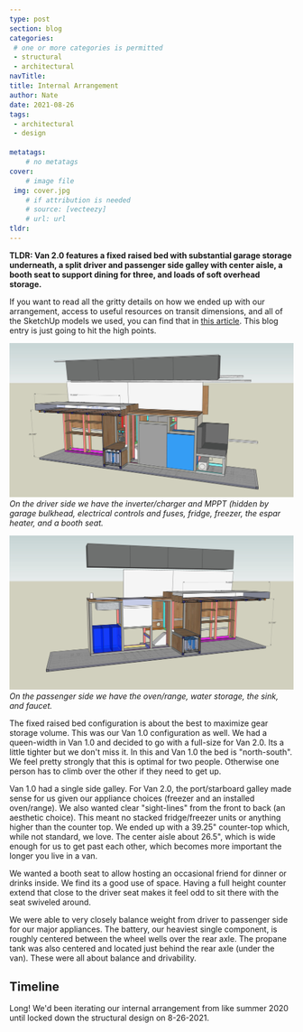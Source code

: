 ```yaml
---
type: post
section: blog
categories: 
 # one or more categories is permitted
 - structural
 - architectural
navTitle: 
title: Internal Arrangement
author: Nate
date: 2021-08-26
tags:
 - architectural
 - design
 
metatags:
	# no metatags
cover: 
	# image file
 img: cover.jpg
	# if attribution is needed
	# source: [vecteezy]
	# url: url
tldr:
---
```

**TLDR: Van 2.0 features a fixed raised bed with substantial garage storage underneath, a split driver and passenger side galley with center aisle, a booth seat to support dining for three, and loads of soft overhead storage.**<!--excerpt-->

If you want to read all the gritty details on how we ended up with our arrangement, access to useful resources on transit dimensions, and all of the SketchUp models we used, you can find that in [this article](/van/architectural/internal-arrangement/internal-arrangement).  This blog entry is just going to hit the high points.

![driver side](driver-cutaway.jpg)
_On the driver side we have the inverter/charger and MPPT (hidden by garage bulkhead, electrical controls and fuses, fridge, freezer, the espar heater, and a booth seat._

![passenger side](passenger-cutaway.jpg)
_On the passenger side we have the oven/range, water storage, the sink, and faucet._

The fixed raised bed configuration is about the best to maximize gear storage volume.  This was our Van 1.0 configuration as well.  We had a queen-width in Van 1.0 and decided to go with a full-size for Van 2.0.  Its a little tighter but we don't miss it.  In this and Van 1.0 the bed is "north-south".  We feel pretty strongly that this is optimal for two people.  Otherwise one person has to climb over the other if they need to get up.

Van 1.0 had a single side galley.  For Van 2.0, the port/starboard galley made sense for us given our appliance choices (freezer and an installed oven/range).  We also wanted clear "sight-lines" from the front to back (an aesthetic choice).  This meant no stacked fridge/freezer units or anything higher than the counter top.  We ended up with a 39.25" counter-top which, while not standard, we love.  The center aisle about 26.5", which is wide enough for us to get past each other, which becomes more important the longer you live in a van.

We wanted a booth seat to allow hosting an occasional friend for dinner or drinks inside.  We find its a good use of space.  Having a full height counter extend that close to the driver seat makes it feel odd to sit there with the seat swiveled around.

We were able to very closely balance weight from driver to passenger side for our major appliances.  The battery, our heaviest single component, is roughly centered between the wheel wells over the rear axle.  The propane tank was also centered and located just behind the rear axle (under the van).  These were all about balance and drivability.

## Timeline

Long! We'd been iterating our internal arrangement from like summer 2020 until locked down the structural design on 8-26-2021.  
